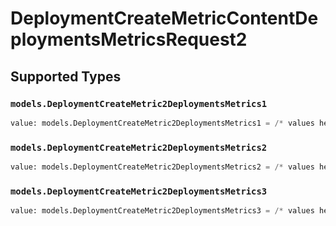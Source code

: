 # DeploymentCreateMetricContentDeploymentsMetricsRequest2


## Supported Types

### `models.DeploymentCreateMetric2DeploymentsMetrics1`

```python
value: models.DeploymentCreateMetric2DeploymentsMetrics1 = /* values here */
```

### `models.DeploymentCreateMetric2DeploymentsMetrics2`

```python
value: models.DeploymentCreateMetric2DeploymentsMetrics2 = /* values here */
```

### `models.DeploymentCreateMetric2DeploymentsMetrics3`

```python
value: models.DeploymentCreateMetric2DeploymentsMetrics3 = /* values here */
```

